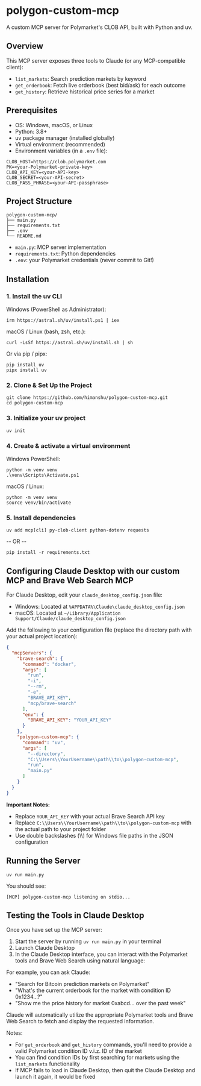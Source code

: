 # polygon-custom-mcp

A custom MCP server for Polymarket's CLOB API, built with Python and uv.

## Overview

This MCP server exposes three tools to Claude (or any MCP-compatible client):

* `list_markets`: Search prediction markets by keyword
* `get_orderbook`: Fetch live orderbook (best bid/ask) for each outcome
* `get_history`: Retrieve historical price series for a market

## Prerequisites

- OS: Windows, macOS, or Linux
- Python: 3.8+
- uv package manager (installed globally)
- Virtual environment (recommended)
- Environment variables (in a `.env` file):

```
CLOB_HOST=https://clob.polymarket.com
PK=<your-Polymarket-private-key>
CLOB_API_KEY=<your-API-key>
CLOB_SECRET=<your-API-secret>
CLOB_PASS_PHRASE=<your-API-passphrase>
```

## Project Structure

```
polygon-custom-mcp/
├── main.py
├── requirements.txt
├── .env
└── README.md
```

* `main.py`: MCP server implementation
* `requirements.txt`: Python dependencies
* `.env`: your Polymarket credentials (never commit to Git!)

## Installation

### 1. Install the uv CLI

Windows (PowerShell as Administrator):
```
irm https://astral.sh/uv/install.ps1 | iex
```

macOS / Linux (bash, zsh, etc.):
```
curl -LsSf https://astral.sh/uv/install.sh | sh
```

Or via pip / pipx:
```
pip install uv
pipx install uv
```

### 2. Clone & Set Up the Project

```
git clone https://github.com/himanshu/polygon-custom-mcp.git
cd polygon-custom-mcp
```

### 3. Initialize your uv project

```
uv init
```

### 4. Create & activate a virtual environment

Windows PowerShell:
```
python -m venv venv
.\venv\Scripts\Activate.ps1
```

macOS / Linux:
```
python -m venv venv
source venv/bin/activate
```

### 5. Install dependencies

```
uv add mcp[cli] py-clob-client python-dotenv requests
```

-- OR --

```
pip install -r requirements.txt
```

## Configuring Claude Desktop with our custom MCP and Brave Web Search MCP 

For Claude Desktop, edit your `claude_desktop_config.json` file:
- Windows: Located at `%APPDATA%\Claude\claude_desktop_config.json`
- macOS: Located at `~/Library/Application Support/Claude/claude_desktop_config.json`

Add the following to your configuration file (replace the directory path with your actual project location):

```json
{
  "mcpServers": {
    "brave-search": {
      "command": "docker",
      "args": [
        "run",
        "-i",
        "--rm",
        "-e",
        "BRAVE_API_KEY",
        "mcp/brave-search"
      ],
      "env": {
        "BRAVE_API_KEY": "YOUR_API_KEY"
      }
    },
    "polygon-custom-mcp": {
      "command": "uv",
      "args": [
        "--directory",
        "C:\\Users\\YourUsername\\path\\to\\polygon-custom-mcp",
        "run",
        "main.py"
      ]
    }
  }
}
```

**Important Notes:**
- Replace `YOUR_API_KEY` with your actual Brave Search API key
- Replace `C:\\Users\\YourUsername\\path\\to\\polygon-custom-mcp` with the actual path to your project folder
- Use double backslashes (\\\\) for Windows file paths in the JSON configuration

## Running the Server

```
uv run main.py
```

You should see:
```
[MCP] polygon-custom-mcp listening on stdio...
```

## Testing the Tools in Claude Desktop

Once you have set up the MCP server:

1. Start the server by running `uv run main.py` in your terminal
2. Launch Claude Desktop
3. In the Claude Desktop interface, you can interact with the Polymarket tools and Brave Web Search using natural language:

For example, you can ask Claude:
- "Search for Bitcoin prediction markets on Polymarket"
- "What's the current orderbook for the market with condition ID 0x1234...?"
- "Show me the price history for market 0xabcd... over the past week"

Claude will automatically utilize the appropriate Polymarket tools and Brave Web Search to fetch and display the requested information.

Notes:
- For `get_orderbook` and `get_history` commands, you'll need to provide a valid Polymarket condition ID v.i.z. ID of the market
- You can find condition IDs by first searching for markets using the `list_markets` functionality
- If MCP fails to load in Claude Desktop, then quit the Claude Desktop and launch it again, it would be fixed

